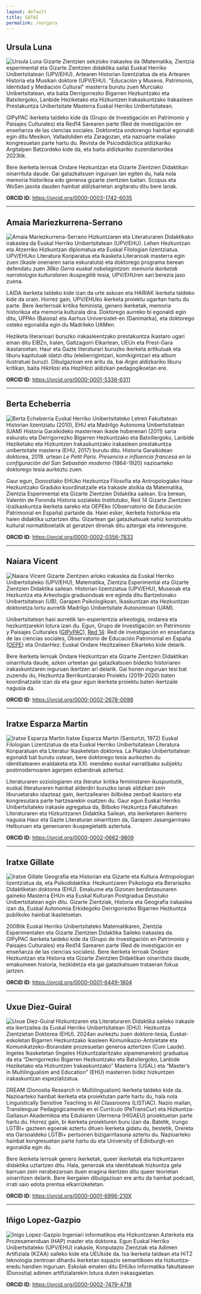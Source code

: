 ```yaml
---
layout: default
title: GATAI
permalink: /norgara
---
```


<h2 class="project-tagline">Ursula Luna</h2>
<div>
<p>
<img src="http://www.gatai.eus/assets/img/UrsulaLuna.jpg" alt="Ursula Luna" class="author-image">
Gizarte Zientzien sekzioko irakaslea da (Matematika, Zientzia esperimental eta Gizarte Zientzien didaktika saila) Euskal Herriko Unibertsitatean (UPV/EHU).
Artearen Historian lizentziatua da eta Artearen Historia eta Musikan doktore (UPV/EHU). "Educación y Museos. Patrimonio, Identidad y Mediación Cultural" masterra burutu zuen Murciako Unibertsitatean,
eta baita Derrigorrezko Bigarren Hezkuntzako eta Batxilergoko, Lanbide Heziketako eta Hizkuntzen Irakaskuntzako Irakasleen Prestakuntza Unibertsitate Masterra Euskal Herriko Unibertsitatean.
</p>
<p>
GIPyPAC ikerketa taldeko kide da (Grupo de Investigación en Patrimonio y Paisajes Culturales) eta Red14 Sarearen parte (Red de investigación en enseñanza de las ciencias sociales.
Doktoretza ondorengo hainbat egonaldi egin ditu Mexikon, Valladoliden eta Zaragozan, eta nazioarte mailako kongresuetan parte hartu du.
Revista de Psicodidáctica aldizkariko Argitalpen Batzordeko kide da, eta baita aldizkariko zuzendariordea 2023tik.
</p>
<p>
Bere ikerketa lerroak Ondare Hezkuntzan eta Gizarte Zientzien Didaktikan oinarrituta daude.
Gai gatazkatsuen inguruan lan egiten du, hala nola memoria historikoa edo generoa gizarte zientzien baitan. Scopus eta WoSen jasota dauden hainbat aldizkarietan argitaratu ditu bere lanak.
</p>
<b>ORCID ID</b>: <a href="https://orcid.org/0000-0003-1742-6035"> https://orcid.org/0000-0003-1742-6035 </a>
</div>

<hr>


<h2 class="project-tagline">Amaia Mariezkurrena-Serrano</h2>
<div>
<p>
<img src="http://www.gatai.eus/assets/img/AmaiaSerrano.jpg" alt="Amaia Mariezkurrena-Serrano" class="author-image">
Hizkuntzaren eta Literaturaren Didaktikako irakaslea da Euskal Herriko Unibertsitatean (UPV/EHU).
Lehen Hezkuntzan eta Atzerriko Hizkuntzan diplomatua eta Euskal Filologian lizentziatua. UPV/EHUko Literatura Konparatua eta Ikasketa Literarioak masterra egin zuen
(ikasle onenaren saria eskuratuta) eta doktorego programa berean defendatu zuen <i>36ko Gerra euskal nobelagintzan: memoria ikerketak narratologia kulturalaren ikuspegitik</i> tesia, UPV/EHUren sari berezia jaso zuena.
</p>
<p>
LAIDA ikerketa taldeko kide izan da urte askoan eta HARIAK ikerketa taldeko kide da orain. Horrez gain, UPV/EHUko ikerketa proiektu ugaritan hartu du parte.
Bere ikerlerroak kritika feminista, genero ikerketak, memoria historikoa eta memoria kulturala dira.
Doktorego aurreko bi egonaldi egin ditu, UPPAn (Baiona) eta Aarhus Universistet-en (Danimarka), eta doktorego osteko egonaldia egin du Madrileko UAMen.
</p>
<p>
Heziketa literarioari buruzko irakasleentzako prestakuntza ikastaro ugari eman ditu EIBZn, Iralen, Galtzagorri Elkartean, UEUn eta Prest-Gara ikastaroetan.
Haur eta Gazte literaturari buruzko ikerketa artikuluak eta liburu kapituluak idatzi ditu (eleberrigintzari, komikigintzari eta album ilustratuei buruz).
Dibulgazioan ere aritu da, bai <i>Argia</i> aldizkariko liburu kritikan, baita <i>HikHasi</i> eta <i>HaziHezi</i> aldizkari pedagogikoetan ere.
</p>
<b>ORCID ID</b>: <a href="https://orcid.org/0000-0001-5336-6311"> https://orcid.org/0000-0001-5336-6311 </a>
</div>

<!--
<hr>

<h2 class="project-tagline">Nerea Permach</h2>
<div>
<p>
<img src="http://www.gatai.eus/assets/img/NereaPermach.jpg" alt="NereaPermach" class="author-image">
Nerea Permachen ibilbide akademikoa irakasleen heziketa literarioari loturiko ikerlerroari lotuta dago.
<i>Gaitasun literarioa Lehen Hezkuntzan; Irakurleak trebatzeko bidean</i> (2022) izeneko tesiaren ondorio nagusia ikastetxeetako irakasleen hezkuntza literarioan dagoen formakuntza hutsune handia izan da.
Horregatik, ahulgune horiek identifikatuta, proiektu honen bidez irakasleen eta irakaslegaien beharrei erantzuten hasteko ezinbesteko ekarpena izan da berea.
Horrez gain, irakurketa literarioa Lehen Hezkuntzan nolakoa den ere aztertu izan du artikuluetan,
baita irakurketa aukeraketaren inguruko auziari eta eskolako literatur kanonari buruz ere.
</p>
<b>ORCID ID</b>: <a href="https://orcid.org/0000-0002-1238-457X">https://orcid.org/0000-0002-1238-457X</a>
</div>
-->

<hr>


<h2 class="project-tagline">Berta Echeberria</h2>
<div>
<p>
<img src="http://www.gatai.eus/assets/img/BertaEcheberria.jpg" alt="Berta Echeberria" class="author-image">
Euskal Herriko Unibertsitateko Letren Fakultatean Historian lizentziatu (2010), EHU eta Madrilgo Autonoma Unibertsitatean (UAM)
Historia Garaikideko masterrean ikasle hoberenari (2011) saria eskuratu eta Derrigorrezko Bigarren Hezkuntzako eta Batxillergoko,
Lanbide Heziketako eta Hizkuntzen Irakaskuntzako irakasleen prestakuntza unibertsitate masterra (EHU, 2017) burutu ditu.
Historia Garaikidean doktorea, 2019. urtean <i>Le Petit Paris. Presencia e influencia francesa en la configuración del San Sebastián moderno</i> (1864-1920) nazioarteko doktorego tesia  aurkeztu zuen.
</p>
<p>
Gaur egun, Donostiako EHUko Hezkuntza Filosofia eta Antropologiako Haur Hezkuntzako Graduko koordinatzaile eta Irakasle atxikia da Matematika, Zientzia Esperimental eta Gizarte Zientzien Didaktika sailean. Era berean, Valentin de Foronda Historia sozialeko Institutuko, Red 14 Gizarte Zientzien i(ra)kaskuntza ikerketa sareko eta OEPEko (Observatorio de Educación Patrimonial en España) partaide da.
Haiei esker, ikerketa historikoa eta haien didaktika uztartzen ditu. Gizartean gai gatazkatsuak nahiz konstruktu kultural normatiboetatik at geratzen direnak ditu aztergai eta interesgune.
</p>
<b>ORCID ID</b>: <a href="https://orcid.org/0000-0002-0356-7833">https://orcid.org/0000-0002-0356-7833</a>
</div>


<hr>


<h2 class="project-tagline">Naiara Vicent</h2>
<div>
<p>
<img src="http://www.gatai.eus/assets/img/NaiaraVicent.jpg" alt="Naiara Vicent" class="author-image">
Gizarte Zientzien arloko irakaslea da Euskal Herriko Unibertsitateko (UPV/EHU),
Matematika, Zientzia Esperimental eta Gizarte Zientzien Didaktika sailean. Historian lizentziatua (UPV/EHU),
Museoak eta Hezkuntza eta Arkeologia graduondoak ere eginda ditu Bartzelonako Unibertsitatean (UB),
Garapen Psikologikoan, Ikaskuntzan eta Hezkuntzan doktoretza lortu aurretik Madrilgo Unibertsitate Autonomoan (UAM).
</p>

<p>
Unibertsitatean hasi aurretik lan-esperientzia arkeologia, ondarea eta hezkuntzarekin lotura izan du.
Egun, Grupo de Investigación en Patrimonio y Paisajes Culturales (<a href="https://www.ehu.eus/es/web/enpresa/transferentzia-eta-berrikuntza-eskaintza-arloaren-arabera/-/asset_publisher/L5fcxCxBETI1/content/gipypac?inheritRedirect=false&redirect=https%3A%2F%2Fwww.ehu.eus%3A443%2Fes%2Fweb%2Fenpresa%2Ftransferentzia-eta-berrikuntza" target="_blank">GIPyPAC</a>),
<a href="http://www.red14.net/es/presentacion/" target="_blank">Red 14</a>: Red de investigación en enseñanza de las ciencias sociales,
Observatorio de Educación Patrimonial en España (<a href="http://www.oepe.es/" target="_blank">OEPE</a>) eta OndarHez: Euskal Ondare Hezitzaileen Elkarteko kide delarik.
</p>

<p>
Bere ikerketa lerroak Ondare Hezkuntzan eta Gizarte Zientzien Didaktikan oinarrituta daude,
azken urteetan gai gatazkatsuen bidezko historiaren irakaskuntzaren inguruan ikertzen ari delarik.
Gai honen inguruan tesi bat zuzendu du, Hezkuntza Berrikuntzarako Proiektu (2019-2020) baten
koordinatzaile izan da eta gaur egun ikerketa proiektu baten ikertzaile nagusia da.
</p>

<b>ORCID ID</b>: <a href="https://orcid.org/0000-0002-2678-0098">https://orcid.org/0000-0002-2678-0098</a>
</div>


<hr>

<h2 class="project-tagline"> Iratxe Esparza Martin</h2>
<div>
<p>
<img src="http://www.gatai.eus/assets/img/Esparza_argazkia.jpg" alt="Iratxe Esparza Martin" class="author-image">
Iratxe Esparza Martin (Santurtzi, 1972) Euskal Filologian Lizentziatua da eta Euskal Herriko Unibertsitatean Literatura Konparatuan eta Literatur Ikasketetan doktorea. La Platako Unibertsitatean egonaldi bat burutu ostean, bere doktorego tesia aurkezten du identitatearen eraldaketa eta XXI. mendeko euskal narratibako subjektu postmodernoaren agerpen ezberdinak aztertuz.
</p>
<p>
Literaturaren soziologiaren eta literatur kritika feministaren ikuspuntutik, euskal literaturaren hainbat alderdiri buruzko lanak aldizkari zein liburuetarako idazteaz gain, ikertzailearen ibilbidea zenbait ikastaro eta kongresutara parte hartzearekin osatzen du. Gaur egun Euskal Herriko Unibertsitateko irakasle agregatua da, Bilboko Hezkuntza Fakultatean Literaturaren eta Hizkuntzaren Didaktika Sailean, eta ikerketaren ikerlerro nagusia Haur eta Gazte Literaturan oinarritzen da, Garapen Jasangarrirako Helburuen eta generoaren ikuspegietatik aztertuta.
</p>
<b>ORCID ID</b>: <a href="https://orcid.org/0000-0002-0662-9809">https://orcid.org/0000-0002-0662-9809</a>
</div>

<hr>


<h2 class="project-tagline"> Iratxe Gillate</h2>
<div>
<p>
<img src="http://www.gatai.eus/assets/img/Iratxe_gillate.png" alt="Iratxe Gillate" class="author-image">
Geografia eta Historian eta Gizarte eta Kultura Antropologian lizentziatua da, eta Psikodidaktika: Hezkuntzaren Psikologia eta Berariazko Didaktiketan doktorea (EHU). Emakume eta Gizonen berdintasunaren gaineko Masterra EHUn eta Euskal Kulturan Postgradua Deustuko Unibertsitatean egin ditu. Gizarte Zientziak, Historia eta Geografia irakaslea izan da, Euskal Autonomia Erkidegoko Derrigorrezko Bigarren Hezkuntza publikoko hainbat ikastetxetan.
</p>
<p>
2008tik Euskal Herriko Unibertsitateko Matematikaren, Zientzia Esperimentalen eta Gizarte Zientzien Didaktika Saileko irakaslea da. GIPyPAC ikerketa taldeko kide da (Grupo de Investigación en Patrimonio y Paisajes Culturales) eta Red14 Sarearen parte (Red de investigación en enseñanza de las ciencias sociales). Bere ikerketa lerroak Ondare Hezkuntzan eta Historia eta Gizarte Zientzien Didaktikan oinarrituta daude, emakumeen historia, hezkidetza eta gai gatazkatsuen trataeran fokua jartzen.
</p>
<b>ORCID ID</b>: <a href="https://orcid.org/0000-0001-6449-1804">https://orcid.org/0000-0001-6449-1804</a>
</div>


<hr>


<h2 class="project-tagline"> Uxue Diez-Guiral</h2>
<div>
<p>
<img src="http://www.gatai.eus/assets/img/uxue.jpg" alt="Uxue Diez-Guiral" class="author-image">
Hizkuntzaren eta Literaturaren Didaktika saileko irakasle eta ikertzailea da Euskal Herriko Unibertsitatean (EHU). Hezkuntza Zientzietan Doktorea (EHU). 2024an aurkeztu zuen doktore-tesia, Euskal-eskoletan Bigarren Hezkuntzako ikasleen Komunikazio-Antsietate eta Komunikatzeko-Borandate prozesuetan generoa aztertzen (Cum Laude). Ingeles Ikasketetan (Ingeles Hizkuntzalaritzako aipamenarekin) graduatua da eta “Derrigorrezko Bigarren Hezkuntzako eta Batxilergoko, Lanbide Heziketako eta Hizkuntzen Irakaskuntzako” Masterra (USAL) eta “Master’s in Multilingualism and Education” (EHU) masterren bidez hizkuntzen irakaskuntzan espezializatua.
</p>
<p>
DREAM (Donostia Research in Multilingualism) ikerketa taldeko kide da. Nazioarteko hainbat ikerketa eta proiektutan parte hartu du, hala nola Linguistically Sensitive Teaching in All Classrooms (LISTIAC). Nazio mailan, Translenguar Pedagógicamente en el Currículo (PeTransCur) eta Hizkuntza-Gaitasun Akademikoa eta Edukiaren Ulermena (HIGAEU) proiektuetan parte hartu du. Horrez gain, bi ikerketa proiekturen buru izan da. Batetik, Irungo LGTBI+ gazteen egoerak aztertu dituen ikerketa gidatu du, bestetik, Orereta eta Oarsoaldeko LGTBI+ pertsonen bizigarritasuna aztertu du. Nazioarteko hainbat kongresuetan parte hartu du eta University of Edinburgh-en egonaldia egin du.
</p>
<p>
Bere ikerketa lerroak genero ikerketak, queer ikerketak eta hizkuntzaren didaktika uztartzen ditu. Hala, generoak eta identitateak hizkuntza gela barruan zein nerabezaroan duen eragina ikertzen ditu queer teorietan oinarritzen delarik. Bere ikergaien dibulgazioan ere aritu da hainbat podcast, irrati saio edota prentsa elkarrizketetan.
</p>
<b>ORCID ID</b>: <a href="https://orcid.org/0000-0001-6996-210X">https://orcid.org/0000-0001-6996-210X</a>
</div>

<hr>


<h2 class="project-tagline">Iñigo Lopez-Gazpio</h2>
<div>
<p>
<img src="http://www.gatai.eus/assets/img/inigo.jpg" alt="Inigo Lopez-Gazpio" class="author-image">
Ingeniari informatikoa eta Hizkuntzaren Azterketa eta Prozesamenduan (HAP) master eta doktorea.
Egun Euskal Herriko Unibertsitateko (UPV/EHU) irakasle, Konputazio Zientziak eta Adimen Artifiziala (KZAA) saileko kide eta UEUkide da.
Ixa ikerketa taldean eta HiTZ teknologia zentroan dihardu ikerketan espazio semantikoen eta hizkuntza-eredu handien inguruan.
Eskolak ematen ditu EHUko informatika fakultatean (Donostia) adimen artifizialarekin lotura duten irakasgaietan.
</p>
<b>ORCID ID</b>: <a href="https://orcid.org/0000-0002-7479-4718">https://orcid.org/0000-0002-7479-4718</a>
</div>


